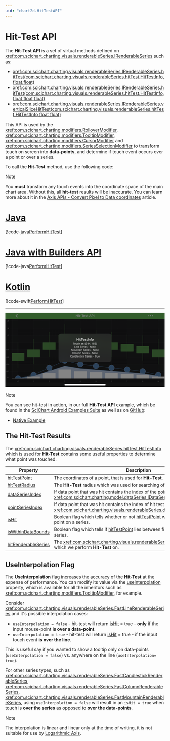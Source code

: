 ```yaml
---
uid: "chart2d.HitTestAPI"
---
```


# Hit-Test API
The **Hit-Test API** is a set of virtual methods defined on <xref:com.scichart.charting.visuals.renderableSeries.IRenderableSeries> such as:
  - <xref:com.scichart.charting.visuals.renderableSeries.IRenderableSeries.hitTest(com.scichart.charting.visuals.renderableSeries.hitTest.HitTestInfo,float,float)>
  - <xref:com.scichart.charting.visuals.renderableSeries.IRenderableSeries.hitTest(com.scichart.charting.visuals.renderableSeries.hitTest.HitTestInfo,float,float,float)>
  - <xref:com.scichart.charting.visuals.renderableSeries.IRenderableSeries.verticalSliceHitTest(com.scichart.charting.visuals.renderableSeries.hitTest.HitTestInfo,float,float)>

This API is used by the <xref:com.scichart.charting.modifiers.RolloverModifier>, <xref:com.scichart.charting.modifiers.TooltipModifier>, <xref:com.scichart.charting.modifiers.CursorModifier> and <xref:com.scichart.charting.modifiers.SeriesSelectionModifier> to transform touch on screen into **data-points**, and determine if touch event occurs over a point or over a series.

To call the **Hit-Test** method, use the following code:

> [!NOTE]
> You **must** transform any touch events into the coordinate space of the main chart area. Without this, all **hit-test** results will be inaccurate. You can learn more about it in the [Axis APIs - Convert Pixel to Data coordinates](xref:axisAPIs.AxisAPIsConvertPixelToDataCoordinates#transforming-pixels-to-the-inner-viewport) article.

# [Java](#tab/java)
[!code-java[PerformHitTest](../../samples/sandbox/app/src/main/java/com/scichart/docsandbox/examples/java/series2d/HitTestAPI.java#PerformHitTest)]
# [Java with Builders API](#tab/javaBuilder)
[!code-java[PerformHitTest](../../samples/sandbox/app/src/main/java/com/scichart/docsandbox/examples/javaBuilder/series2d/HitTestAPI.java#PerformHitTest)]
# [Kotlin](#tab/kotlin)
[!code-swift[PerformHitTest](../../samples/sandbox/app/src/main/java/com/scichart/docsandbox/examples/kotlin/series2d/HitTestAPI.kt#PerformHitTest)]
***

![Hit-Test API Example](2dChartTypes/images/hit-test-api-example.png)

> [!NOTE]
> You can see hit-test in action, in our full **Hit-Test API** example, which be found in the [SciChart Android Examples Suite](https://www.scichart.com/examples/Android-chart/) as well as on [GitHub](https://github.com/ABTSoftware/SciChart.Android.Examples):
> - [Native Example](https://www.scichart.com/example/android-chart-example-hit-test-api/)

## The Hit-Test Results
The <xref:com.scichart.charting.visuals.renderableSeries.hitTest.HitTestInfo> which is used for **Hit-Test** contains some useful properties to determine what point was touched.

| **Property**                         | **Description**                                                                                                     |
| ------------------------------------ | ------------------------------------------------------------------------------------------------------------------- |
| [hitTestPoint](xref:com.scichart.charting.visuals.renderableSeries.hitTest.HitTestInfo.hitTestPoint)        | The coordinates of a point, that is used for **Hit-Test**.                                                                     |
| [hitTestRadius](xref:com.scichart.charting.visuals.renderableSeries.hitTest.HitTestInfo.hitTestRadius)       | The **Hit-Test** radius which was used for searching of nearest data point.                                         |
| [dataSeriesIndex](xref:com.scichart.charting.visuals.renderableSeries.hitTest.HitTestInfo.dataSeriesIndex)     | If data point that was hit contains the index of the point in <xref:com.scichart.charting.model.dataSeries.IDataSeries> which was hit.                            |
| [pointSeriesIndex](xref:com.scichart.charting.visuals.renderableSeries.hitTest.HitTestInfo.pointSeriesIndex)    | If data point that was hit contains the index of hit test point in associated <xref:com.scichart.charting.visuals.renderableSeries.data.ISeriesRenderPassData>.                |
| [isHit](xref:com.scichart.charting.visuals.renderableSeries.hitTest.HitTestInfo.isHit)               | Boolean flag which tells whether or not [hitTestPoint](xref:com.scichart.charting.visuals.renderableSeries.hitTest.HitTestInfo.hitTestPoint) was within a certain radius of point on a series. |
| [isWithinDataBounds](xref:com.scichart.charting.visuals.renderableSeries.hitTest.HitTestInfo.isWithinDataBounds)  | Boolean flag which tells if [hitTestPoint](xref:com.scichart.charting.visuals.renderableSeries.hitTest.HitTestInfo.hitTestPoint) lies between first and last X point on series.            |
| [hitRenderableSeries](xref:com.scichart.charting.visuals.renderableSeries.hitTest.HitTestInfo.hitRenderableSeries) | The <xref:com.scichart.charting.visuals.renderableSeries.IRenderableSeries> which we perform **Hit-Test** on.                                                        |

## UseInterpolation Flag
The **UseInterpolation** flag increases the accuracy of the **Hit-Test** at the expense of performance. You can modify its value via the [useInterpolation](xref:com.scichart.charting.modifiers.TooltipModifierBase.setUseInterpolation(boolean)) property, which is available for all the inheritors such as <xref:com.scichart.charting.modifiers.TooltipModifier>, for example.

Consider <xref:com.scichart.charting.visuals.renderableSeries.FastLineRenderableSeries> and it's possible interpolation cases:
- `useInterpolation = false` - hit-test will return [isHit](xref:com.scichart.charting.visuals.renderableSeries.hitTest.HitTestInfo.isHit) = true - **only** if the input mouse-point **is over a data-point**.
- `useInterpolation = true` - hit-test will return [isHit](xref:com.scichart.charting.visuals.renderableSeries.hitTest.HitTestInfo.isHit) = true - if the input touch event **is over the line**.

This is useful say if you wanted to show a tooltip only on data-points (`useInterpolation = false`) vs. anywhere on the line (`useInterpolation= true`).

For other series types, such as <xref:com.scichart.charting.visuals.renderableSeries.FastCandlestickRenderableSeries>, <xref:com.scichart.charting.visuals.renderableSeries.FastColumnRenderableSeries>, <xref:com.scichart.charting.visuals.renderableSeries.FastMountainRenderableSeries>, using `useInterpolation = false` will result in an `isHit = true` when touch is **over the series** as opposed to **over the data-points**.

> [!NOTE]
> The interpolation is linear and linear only at the time of writing, it is not suitable for use by [Logarithmic Axis](xref:axis.AxisAPIs#logarithmicnumericaxis).
